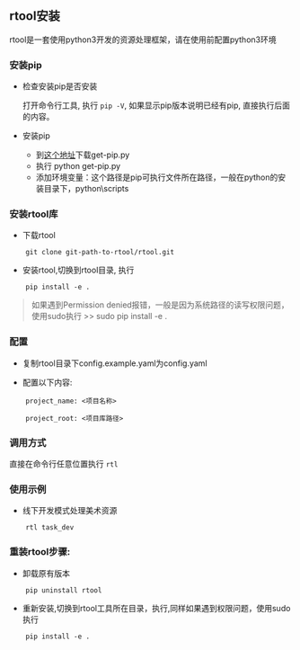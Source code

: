 ## rtool安装

rtool是一套使用python3开发的资源处理框架，请在使用前配置python3环境

### 安装pip

+ 检查安装pip是否安装

	打开命令行工具, 执行 `pip -V`, 如果显示pip版本说明已经有pip, 直接执行后面的内容。

+ 安装pip

	+ 到[这个地址](https://pip.pypa.io/en/latest/installing/#python-os-support)下载get-pip.py
	+ 执行 python get-pip.py
	+ 添加环境变量：这个路径是pip可执行文件所在路径，一般在python的安装目录下，python\scripts

### 安装rtool库

+ 下载rtool

```
	git clone git-path-to-rtool/rtool.git
```

+ 安装rtool,切换到rtool目录, 执行

```
	pip install -e .
```

> 如果遇到Permission denied报错，一般是因为系统路径的读写权限问题，使用sudo执行
	>> sudo pip install -e . 

### 配置

+ 复制rtool目录下config.example.yaml为config.yaml

+ 配置以下内容:

```
	project_name: <项目名称>

	project_root: <项目库路径>
```

### 调用方式

直接在命令行任意位置执行 `rtl`

### 使用示例

+ 线下开发模式处理美术资源

```
	rtl task_dev
```


### 重装rtool步骤:

+ 卸载原有版本

```
	pip uninstall rtool
```

+ 重新安装,切换到rtool工具所在目录，执行,同样如果遇到权限问题，使用sudo执行

```
	pip install -e .
```

